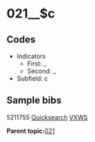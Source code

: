 # 021\_\_$c

## Codes

-   Indicators
    -   First: \_
    -   Second: \_
-   Subfield: c

## Sample bibs

5211755 [Quicksearch](https://search.library.yale.edu/catalog/5211755) [VXWS](http://prodorbis.library.yale.edu:7014/vxws/GetHoldingsService?bibId=5211755)

**Parent topic:**[021](../../tags/021/021.md)

